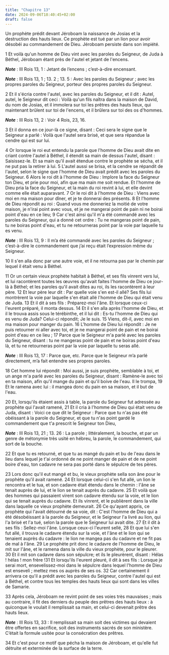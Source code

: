 ```yaml
---
title: "Chapitre 13"
date: 2024-09-06T18:40:45+02:00
draft: false
---
```



Un prophète prédit devant Jéroboam la naissance de Josias et la destruction des hauts lieux.
Ce prophète est tué par un lion pour avoir désobéi au commandement de Dieu.
Jéroboam persiste dans son impiété.


1 Et voilà qu'un homme de Dieu vint avec les paroles du Seigneur, de Juda à Béthel, Jéroboam étant près de l'autel et jetant de l'encens.

***Note*** :  III Rois 13, 1 : Jetant de l’encens ; c’est-à-dire encensant.

***Note*** :  III Rois 13, 1 ; 13. 2 ; 13. 5 : Avec les paroles du Seigneur ; avec les propres paroles du Seigneur, porteur des propres paroles du Seigneur.

2 Et il s'écria contre l'autel, avec les paroles du Seigneur, et il dit : Autel, autel, le Seigneur dit ceci : Voilà qu'un fils naîtra dans la maison de David, du nom de Josias, et il immolera sur toi les prêtres des hauts lieux, qui maintenant brûlent sur toi de l'encens, et il brûlera sur toi des os d'hommes.

***Note*** :  III Rois 13, 2 : Voir 4 Rois, 23, 16.

3 Et il donna en ce jour-là ce signe, disant : Ceci sera le signe que le Seigneur a parlé : Voilà que l'autel sera brisé, et que sera répandue la cendre qui est sur lui.


4 Or lorsque le roi eut entendu la parole que l'homme de Dieu avait dite en criant contre l'autel à Béthel, il étendit sa main de dessus l'autel, disant : Saisissez-le. Et sa main qu'il avait étendue contre le prophète se sécha, et il ne put pas la retirer à lui. 5 L'autel aussi se brisa, et la cendre se répandit de l'autel, selon le signe que l'homme de Dieu avait prédit avec les paroles du Seigneur. 6 Alors le roi dit à l'homme de Dieu : Implore la face du Seigneur ton Dieu, et prie pour moi, afin que ma main me soit rendue. Et l'homme de Dieu pria la face du Seigneur, et la main du roi revint à lui, et elle devint comme elle était auparavant. 7 Or le roi dit à l'homme de Dieu : Viens avec moi en ma maison pour dîner, et je te donnerai des présents. 8 Et l'homme de Dieu répondit au roi : Quand vous me donneriez la moitié de votre maison, je n'irai point avec vous, et je ne mangerai point de pain ni ne boirai point d'eau en ce lieu; 9 Car c'est ainsi qu'il m'a été commandé avec les paroles du Seigneur, qui a
donné cet ordre : Tu ne mangeras point de pain, tu ne boiras point d'eau, et tu ne retourneras point par la voie par laquelle tu es venu.

***Note*** :  III Rois 13, 9 : Il m’a été commandé avec les paroles du Seigneur ; c’est-à-dire le commandement que j’ai reçu était l’expression même du Seigneur.

10 Il s'en alla donc par une autre voie, et il ne retourna pas par le chemin par lequel il était venu à Béthel.


11 Or un certain vieux prophète habitait à Béthel, et ses fils vinrent vers lui, et lui racontèrent toutes les œuvres qu'avait faites l'homme de Dieu ce jour-là à Béthel; et les paroles qu'il avait dites au roi, ils les racontèrent à leur père. 12 Et leur père leur dit : Par quelle voie s'en est-il allé? Ses fils lui montrèrent la voie par laquelle s'en était allé l'homme de Dieu qui était venu de Juda. 13 Et il dit à ses fils : Préparez-moi l'âne. Et lorsque ceux-ci l'eurent préparé, il monta dessus. 14 Et il s'en alla après l'homme de Dieu, et il le trouva assis sous le térébinthe, et il lui dit : Es-tu l'homme de Dieu qui es venu de Juda? Celui-ci répondit; Je le suis. 15 Viens, dit-il, avec moi en ma maison pour manger du pain. 16 L'homme de Dieu lui répondit : Je ne puis retourner ni aller avec toi, et je ne mangerai point de pain et ne boirai point d'eau en ce lieu ; 17 Parce que le Seigneur m'a parlé avec les paroles du Seigneur, disant : tu ne mangeras point de pain et ne boiras point d'eau là, et tu ne
retourneras point par la voie par laquelle tu seras allé.

***Note*** :  III Rois 13, 17 : Parce que, etc. Parce que le Seigneur m’a parlé directement, m’a fait entendre ses propres paroles.

18 Cet homme lui répondit : Moi aussi, je suis prophète, semblable à toi, et un ange m'a parlé avec les paroles du Seigneur, disant : Ramène-le avec toi en ta maison, afin qu'il mange du pain et qu'il boive de l'eau. Il le trompa, 19 Et le ramena avec lui : il mangea donc du pain en sa maison, et il but de l'eau.


20 Et, lorsqu'ils étaient assis à table, la parole du Seigneur fut adressée au prophète qui l'avait ramené, 21 Et il cria à l'homme de Dieu qui était venu de Juda, disant : Voici ce que dit le Seigneur : Parce que tu n'as pas été obéissant à la parole du Seigneur, et que tu n'as point gardé le commandement que t'a prescrit le Seigneur ton Dieu,

***Note*** :  III Rois 13, 21 ; 13. 26 : La parole ; littéralement, la bouche, et par un genre de métonymie très usité en hébreu, la parole, le commandement, qui sort de la bouche.

22 Et que tu es retourné, et que tu as mangé du pain et bu de l'eau dans le lieu dans lequel je t'ai ordonné de ne point manger de pain et de ne point boire d'eau, ton cadavre ne sera pas porté dans le sépulcre de tes pères.


23 Lors donc qu'il eut mangé et bu, le vieux prophète sella son âne pour le prophète qu'il avait ramené. 24 Et lorsque celui-ci s'en fut allé, un lion le rencontra et le tua, et son cadavre était étendu dans le chemin : l'âne se tenait auprès de lui, et le lion se tenait auprès du cadavre. 25 Et voilà que des hommes qui passaient virent son cadavre étendu sur la voie, et le lion qui se tenait auprès du cadavre. Et ils vinrent, et le publièrent dans la ville dans laquelle ce vieux prophète demeurait. 26 Ce qu'ayant appris, ce prophète qui l'avait détourné de sa voie, dit : C'est l'homme de Dieu qui a été désobéissant à la parole du Seigneur, et le Seigneur l'a livré au lion, qui l'a brisé et l'a tué, selon la parole que le Seigneur lui avait dite. 27 Et il dit à ses fils : Sellez-moi l'âne. Lorsque ceux-ci l'eurent sellé, 28 Et que lui s'en fut allé, il trouva le cadavre étendu sur la voie, et l'âne et le lion qui se tenaient auprès du cadavre : le lion ne mangea pas du cadavre et ne fit pas de mal à l'âne. 29 Le
prophète prit donc le cadavre de l'homme de Dieu, le mit sur l'âne, et le ramena dans la ville du vieux prophète, pour le pleurer. 30 Et il mit son cadavre dans son sépulcre; et ils le pleurèrent, disant : Hélas ! hélas ! mon frère !31 Et lorsqu'ils l'eurent pleuré, il dit à ses fils : Lorsque je serai mort, ensevelissez-moi dans le sépulcre dans lequel l'homme de Dieu est enseveli ; mettez mes os auprès de ses os. 32 Car certainement il arrivera ce qu'il a prédit avec les paroles du Seigneur, contre l'autel qui est à Béthel, et contre tous les temples des hauts lieux qui sont dans les villes de Samarie.


33 Après cela, Jéroboam ne revint point de ses voies très mauvaises ; mais au contraire, il fit des derniers du peuple des prêtres des hauts lieux : à quiconque le voulait il remplissait sa main, et celui-ci devenait prêtre des hauts lieux.

***Note*** :  III Rois 13, 33 : Il remplissait sa main soit des victimes qui devaient être offertes en sacrifice, soit des instruments sacrés de son ministère. C’était la formule usitée pour la consécration des prêtres.

34 Et c'est pour ce motif que pécha la maison de Jéroboam, et qu'elle fut détruite et exterminée de la surface de la terre.

